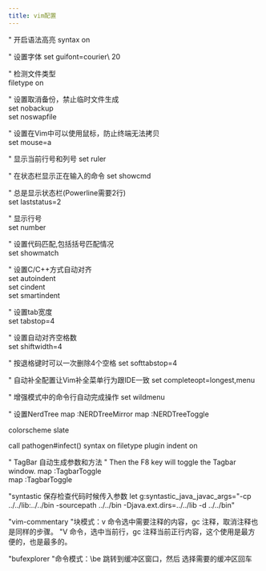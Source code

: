 ```yaml
---
title: vim配置
---
```

" 开启语法高亮
syntax on  

" 设置字体
set guifont=courier\ 20

" 检测文件类型  
filetype on  

" 设置取消备份，禁止临时文件生成  
set nobackup  
set noswapfile 
	
" 设置在Vim中可以使用鼠标，防止终端无法拷贝  
set mouse=a  

" 显示当前行号和列号
set ruler

" 在状态栏显示正在输入的命令
set showcmd

" 总是显示状态栏(Powerline需要2行)  
set laststatus=2 

" 显示行号  
set number  

" 设置代码匹配,包括括号匹配情况  
set showmatch 

" 设置C/C++方式自动对齐  
set autoindent  
set cindent  
set smartindent 

" 设置tab宽度  
set tabstop=4  

" 设置自动对齐空格数  
set shiftwidth=4  

" 按退格键时可以一次删除4个空格
set softtabstop=4

" 自动补全配置让Vim补全菜单行为跟IDE一致
set completeopt=longest,menu

" 增强模式中的命令行自动完成操作
set wildmenu

" 设置NerdTree
map <F5> :NERDTreeMirror<CR>
map <F5> :NERDTreeToggle<CR>

colorscheme slate

call pathogen#infect()
syntax on
filetype plugin indent on

" TagBar 自动生成参数和方法
" Then the F8 key will toggle the Tagbar window.
map <F8> :TagbarToggle<CR>  
map <C-c> :TagbarToggle<CR> 
			
"syntastic 保存检查代码时候传入参数
let g:syntastic_java_javac_args="-cp ../../lib:../../bin -sourcepath ../../bin -Djava.ext.dirs=../../lib -d ../../bin"

"vim-commentary
"块模式：v 命令选中需要注释的内容，gc 注释，取消注释也是同样的步骤。
"V 命令，选中当前行，gc 注释当前正行内容，这个使用是最方便的，也是最多的。

"bufexplorer
"命令模式：\be 跳转到缓冲区窗口，然后 选择需要的缓冲区回车
 
